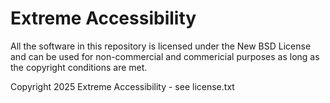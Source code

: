 # Extreme Accessibility

All the software in this repository is licensed under the New BSD License and can be used for non-commercial and commericial purposes as long as the copyright conditions are met.

Copyright 2025 Extreme Accessibility - see license.txt
